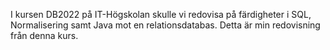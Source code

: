 I kursen DB2022 på IT-Högskolan skulle vi redovisa på färdigheter i SQL, Normalisering samt Java mot en relationsdatabas. 
Detta är min redovisning från denna kurs.
